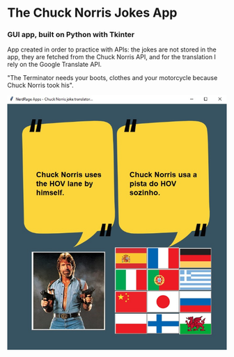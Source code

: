# The Chuck Norris Jokes App

### GUI app, built on Python with Tkinter

App created in order to practice with APIs: the jokes are not stored in the app, they are fetched from the Chuck Norris API, and for the translation I rely on the Google Translate API.

"The Terminator needs your boots, clothes and your motorcycle because Chuck Norris took his".

![chuck norris joke](chuck.jpg)
